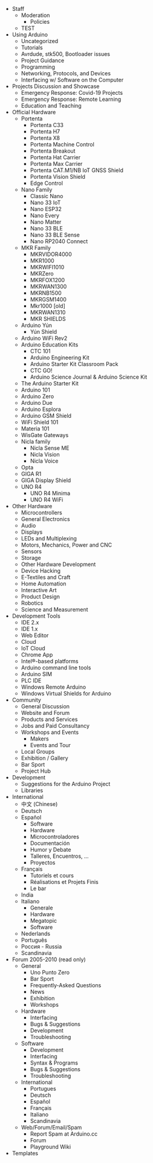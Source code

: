 - Staff
  - Moderation
    - Policies
  - TEST
- Using Arduino
  - Uncategorized
  - Tutorials
  - Avrdude, stk500, Bootloader issues
  - Project Guidance
  - Programming
  - Networking, Protocols, and Devices
  - Interfacing w/ Software on the Computer
- Projects Discussion and Showcase
  - Emergency Response: Covid-19 Projects
  - Emergency Response: Remote Learning
  - Education and Teaching
- Official Hardware
  - Portenta
    - Portenta C33
    - Portenta H7
    - Portenta X8
    - Portenta Machine Control
    - Portenta Breakout
    - Portenta Hat Carrier
    - Portenta Max Carrier
    - Portenta CAT.M1/NB IoT GNSS Shield
    - Portenta Vision Shield
    - Edge Control
  - Nano Family
    - Classic Nano
    - Nano 33 IoT
    - Nano ESP32
    - Nano Every
    - Nano Matter
    - Nano 33 BLE
    - Nano 33 BLE Sense
    - Nano RP2040 Connect
  - MKR Family
    - MKRVIDOR4000
    - MKR1000
    - MKRWIFI1010
    - MKRZero
    - MKRFOX1200
    - MKRWAN1300
    - MKRNB1500
    - MKRGSM1400
    - Mkr1000 [old]
    - MKRWAN1310
    - MKR SHIELDS
  - Arduino Yún
    - Yún Shield
  - Arduino WiFi Rev2
  - Arduino Education Kits
    - CTC 101
    - Arduino Engineering Kit
    - Arduino Starter Kit Classroom Pack
    - CTC GO!
    - Arduino Science Journal & Arduino Science Kit
  - The Arduino Starter Kit
  - Arduino 101
  - Arduino Zero
  - Arduino Due
  - Arduino Esplora
  - Arduino GSM Shield
  - WiFi Shield 101
  - Materia 101
  - WisGate Gateways
  - Nicla family
    - Nicla Sense ME
    - Nicla Vision
    - Nicla Voice
  - Opta
  - GIGA R1
  - GIGA Display Shield
  - UNO R4
    - UNO R4 Minima
    - UNO R4 WiFi
- Other Hardware
  - Microcontrollers
  - General Electronics
  - Audio
  - Displays
  - LEDs and Multiplexing
  - Motors, Mechanics, Power and CNC
  - Sensors
  - Storage
  - Other Hardware Development
  - Device Hacking
  - E-Textiles and Craft
  - Home Automation
  - Interactive Art
  - Product Design
  - Robotics
  - Science and Measurement
- Development Tools
  - IDE 2.x
  - IDE 1.x
  - Web Editor
  - Cloud
  - IoT Cloud
  - Chrome App
  - Intel®-based platforms
  - Arduino command line tools
  - Arduino SIM
  - PLC IDE
  - Windows Remote Arduino
  - Windows Virtual Shields for Arduino
- Community
  - General Discussion
  - Website and Forum
  - Products and Services
  - Jobs and Paid Consultancy
  - Workshops and Events
    - Makers
    - Events and Tour
  - Local Groups
  - Exhibition / Gallery
  - Bar Sport
  - Project Hub
- Development
  - Suggestions for the Arduino Project
  - Libraries
- International
  - 中文 (Chinese)
  - Deutsch
  - Español
    - Software
    - Hardware
    - Microcontroladores
    - Documentación
    - Humor y Debate
    - Talleres, Encuentros, ...
    - Proyectos
  - Français
    - Tutoriels et cours
    - Réalisations et Projets Finis
    - Le bar
  - India
  - Italiano
    - Generale
    - Hardware
    - Megatopic
    - Software
  - Nederlands
  - Português
  - Россия - Russia
  - Scandinavia
- Forum 2005-2010 (read only)
  - General
    - Uno Punto Zero
    - Bar Sport
    - Frequently-Asked Questions
    - News
    - Exhibition
    - Workshops
  - Hardware
    - Interfacing
    - Bugs & Suggestions
    - Development
    - Troubleshooting
  - Software
    - Development
    - Interfacing
    - Syntax & Programs
    - Bugs & Suggestions
    - Troubleshooting
  - International
    - Portugues
    - Deutsch
    - Español
    - Français
    - Italiano
    - Scandinavia
  - Web/Forum/Email/Spam
    - Report Spam at Arduino.cc
    - Forum
    - Playground Wiki
- Templates
